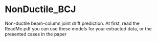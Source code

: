 # NonDuctile_BCJ
Non-ductile beam-column joint drift prediction.
At first, read the ReadMe.pdf
you can use these models for your extracted data, or the presented cases in the paper
